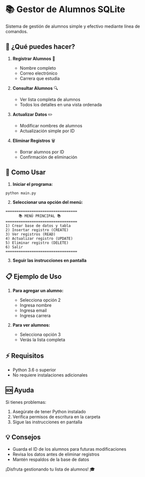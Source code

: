 # 📚 Gestor de Alumnos SQLite

Sistema de gestión de alumnos simple y efectivo mediante línea de comandos.

## 🎯 ¿Qué puedes hacer?

1. **Registrar Alumnos** 📝
   - Nombre completo
   - Correo electrónico
   - Carrera que estudia

2. **Consultar Alumnos** 🔍
   - Ver lista completa de alumnos
   - Todos los detalles en una vista ordenada

3. **Actualizar Datos** ✏️
   - Modificar nombres de alumnos
   - Actualización simple por ID

4. **Eliminar Registros** 🗑️
   - Borrar alumnos por ID
   - Confirmación de eliminación

## 🚀 Como Usar

1. **Iniciar el programa:**
```bash
python main.py
```

2. **Seleccionar una opción del menú:**
```
=================================
      📚 MENÚ PRINCIPAL 📚       
=================================
1) Crear base de datos y tabla
2) Insertar registro (CREATE)
3) Ver registros (READ)
4) Actualizar registro (UPDATE)
5) Eliminar registro (DELETE)
6) Salir
=================================
```

3. **Seguir las instrucciones en pantalla**

## 📋 Ejemplo de Uso

1. **Para agregar un alumno:**
   - Selecciona opción 2
   - Ingresa nombre
   - Ingresa email
   - Ingresa carrera

2. **Para ver alumnos:**
   - Selecciona opción 3
   - Verás la lista completa

## ⚡ Requisitos

- Python 3.6 o superior
- No requiere instalaciones adicionales

## 🆘 Ayuda

Si tienes problemas:
1. Asegúrate de tener Python instalado
2. Verifica permisos de escritura en la carpeta
3. Sigue las instrucciones en pantalla

## 💡 Consejos

- Guarda el ID de los alumnos para futuras modificaciones
- Revisa los datos antes de eliminar registros
- Mantén respaldos de la base de datos

¡Disfruta gestionando tu lista de alumnos! 🎓